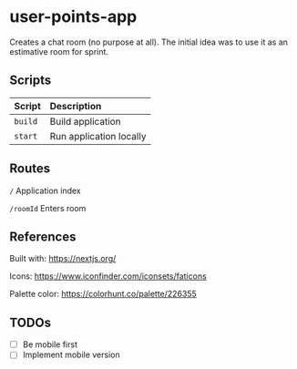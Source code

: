 # user-points-app

Creates a chat room (no purpose at all). The initial idea was to use it as an estimative room for sprint.

## Scripts

| Script | Description |
| :--- | :--- |
| `build` | Build application |
| `start` | Run application locally |

## Routes

`/` Application index

`/roomId` Enters room

## References

Built with: https://nextjs.org/

Icons: https://www.iconfinder.com/iconsets/faticons

Palette color: https://colorhunt.co/palette/226355

## TODOs

- [ ] Be mobile first
- [ ] Implement mobile version
